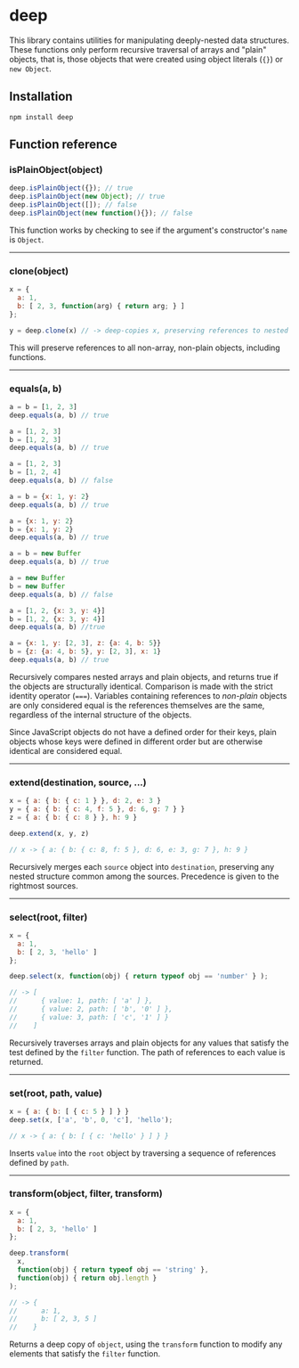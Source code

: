 # deep

This library contains utilities for manipulating deeply-nested data structures. These functions only perform recursive traversal of arrays and "plain" objects, that is, those objects that were created using object literals (`{}`) or `new Object`.

## Installation

    npm install deep

## Function reference

### isPlainObject(object)

```js
deep.isPlainObject({}); // true
deep.isPlainObject(new Object); // true
deep.isPlainObject([]); // false
deep.isPlainObject(new function(){}); // false
```

This function works by checking to see if the argument's constructor's `name` is `Object`.

----

### clone(object)

```js
x = {
  a: 1,
  b: [ 2, 3, function(arg) { return arg; } ]
};

y = deep.clone(x) // -> deep-copies x, preserving references to nested functions
```

This will preserve references to all non-array, non-plain objects, including functions.

----

### equals(a, b)

```js
a = b = [1, 2, 3]
deep.equals(a, b) // true

a = [1, 2, 3]
b = [1, 2, 3]
deep.equals(a, b) // true

a = [1, 2, 3]
b = [1, 2, 4]
deep.equals(a, b) // false

a = b = {x: 1, y: 2}
deep.equals(a, b) // true

a = {x: 1, y: 2}
b = {x: 1, y: 2}
deep.equals(a, b) // true

a = b = new Buffer
deep.equals(a, b) // true

a = new Buffer
b = new Buffer
deep.equals(a, b) // false

a = [1, 2, {x: 3, y: 4}]
b = [1, 2, {x: 3, y: 4}]
deep.equals(a, b) //true

a = {x: 1, y: [2, 3], z: {a: 4, b: 5}}
b = {z: {a: 4, b: 5}, y: [2, 3], x: 1}
deep.equals(a, b) // true
```

Recursively compares nested arrays and plain objects, and returns true if the objects are structurally identical. Comparison is made with the strict identity operator (`===`). Variables containing references to *non-plain* objects are only considered equal is the references themselves are the same, regardless of the internal structure of the objects.

Since JavaScript objects do not have a defined order for their keys, plain objects whose keys were defined in different order but are otherwise identical are considered equal.

----

### extend(destination, source, ...)

```js
x = { a: { b: { c: 1 } }, d: 2, e: 3 }
y = { a: { b: { c: 4, f: 5 }, d: 6, g: 7 } }
z = { a: { b: { c: 8 } }, h: 9 }

deep.extend(x, y, z)

// x -> { a: { b: { c: 8, f: 5 }, d: 6, e: 3, g: 7 }, h: 9 }
```

Recursively merges each `source` object into `destination`, preserving any nested structure common among the sources. Precedence is given to the rightmost sources.

----

### select(root, filter)

```js
x = {
  a: 1,
  b: [ 2, 3, 'hello' ]
};

deep.select(x, function(obj) { return typeof obj == 'number' } );

// -> [
//      { value: 1, path: [ 'a' ] },
//      { value: 2, path: [ 'b', '0' ] },
//      { value: 3, path: [ 'c', '1' ] }
//    ]
```

Recursively traverses arrays and plain objects for any values that satisfy the test defined by the `filter` function. The path of references to each value is returned.

----

### set(root, path, value)

```js
x = { a: { b: [ { c: 5 } ] } }
deep.set(x, ['a', 'b', 0, 'c'], 'hello');

// x -> { a: { b: [ { c: 'hello' } ] } }
```

Inserts `value` into the `root` object by traversing a sequence of references defined by `path`.

----

### transform(object, filter, transform)

```js
x = {
  a: 1,
  b: [ 2, 3, 'hello' ]
};

deep.transform(
  x,
  function(obj) { return typeof obj == 'string' },
  function(obj) { return obj.length }
);

// -> {
//      a: 1,
//      b: [ 2, 3, 5 ]
//    }
```

Returns a deep copy of `object`, using the `transform` function to modify any elements that satisfy the `filter` function.
